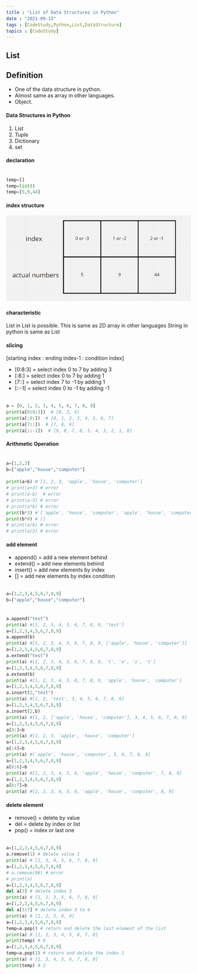 ```yaml
---
title : "List of Data Structures in Python"
date : "2021-09-15"
tags : [CodeStudy,Python,List,DataStructure]
topics : [CodeStudy]
---
```


## List

## Definition

- One of the data structure in python.
- Almost same as array in other languages.
- Object.

#### Data Structures in Python

1. List
2. Tuple
3. Dictionary
4. set

#### declaration

```python

temp=[]
temp=list()
temp=[5,9,44]
```

#### index structure

![](https://raw.githubusercontent.com/eunhanlee/img/main/0054.jpg)

#### characteristic

List in List is possible. This is same as 2D array in other languages
String in python is same as List

#### slicing

[starting index : ending index-1 : condition index]

- [0:8:3] = select index 0 to 7 by adding 3
- [:8:] = select index 0 to 7 by adding 1
- [7::] = select index 7 to -1 by adding 1
- [::-1] = select index 0 to -1 by adding -1

```python

a = [0, 1, 2, 3, 4, 5, 6, 7, 8, 9]
print(a[0:8:3])  # [0, 3, 6]
print(a[:8:])  # [0, 1, 2, 3, 4, 5, 6, 7]
print(a[7::])  # [7, 8, 9]
print(a[::-1])  # [9, 8, 7, 6, 5, 4, 3, 2, 1, 0]
```

#### Arithmetic Operation

```python

a=[1,2,3]
b=["apple","house","computer"]

print(a+b) # [1, 2, 3, 'apple', 'house', 'computer']
# print(a+3) # error
# print(a-b)  # error
# print(a-3) # error
# print(a*b) # error
print(b*3) # ['apple', 'house', 'computer', 'apple', 'house', 'computer', 'apple', 'house', 'computer']
print(b*0) # []
# print(a/b) # error
# print(a/3) # error
```

#### add element

- append() = add a new element behind
- extend() = add new elements behind
- insert() = add new elements by index
- [] = add new elements by index condition

```python

a=[1,2,3,4,5,6,7,8,9]
b=["apple","house","computer"]


a.append("test")
print(a) #[1, 2, 3, 4, 5, 6, 7, 8, 9, 'test']
a=[1,2,3,4,5,6,7,8,9]
a.append(b)
print(a) #[1, 2, 3, 4, 5, 6, 7, 8, 9, ['apple', 'house', 'computer']]
a=[1,2,3,4,5,6,7,8,9]
a.extend("test")
print(a) #[1, 2, 3, 4, 5, 6, 7, 8, 9, 't', 'e', 's', 't']
a=[1,2,3,4,5,6,7,8,9]
a.extend(b)
print(a) #[1, 2, 3, 4, 5, 6, 7, 8, 9, 'apple', 'house', 'computer']
a=[1,2,3,4,5,6,7,8,9]
a.insert(2,"test")
print(a) #[1, 2, 'test', 3, 4, 5, 6, 7, 8, 9]
a=[1,2,3,4,5,6,7,8,9]
a.insert(2,b)
print(a) #[1, 2, ['apple', 'house', 'computer'], 3, 4, 5, 6, 7, 8, 9]
a=[1,2,3,4,5,6,7,8,9]
a[3:]=b
print(a) #[1, 2, 3, 'apple', 'house', 'computer']
a=[1,2,3,4,5,6,7,8,9]
a[:4]=b
print(a) #['apple', 'house', 'computer', 5, 6, 7, 8, 9]
a=[1,2,3,4,5,6,7,8,9]
a[6:6]=b
print(a) #[1, 2, 3, 4, 5, 6, 'apple', 'house', 'computer', 7, 8, 9]
a=[1,2,3,4,5,6,7,8,9]
a[6:7]=b
print(a) #[1, 2, 3, 4, 5, 6, 'apple', 'house', 'computer', 8, 9]

```

#### delete element

- remove() = delete by value
- del = delete by index or list
- pop() = index or last one

```python

a=[1,2,3,4,5,6,7,8,9]
a.remove(1) # delete value 1
print(a) # [2, 3, 4, 5, 6, 7, 8, 9]
a=[1,2,3,4,5,6,7,8,9]
# a.remove(98) # error
# print(a)
a=[1,2,3,4,5,6,7,8,9]
del a[3] # delete index 3
print(a) # [1, 2, 3, 5, 6, 7, 8, 9]
a=[1,2,3,4,5,6,7,8,9]
del a[3:7] # delete index 3 to 6
print(a) # [1, 2, 3, 8, 9]
a=[1,2,3,4,5,6,7,8,9]
temp=a.pop() # return and delete the last element of the list
print(a) # [1, 2, 3, 4, 5, 6, 7, 8]
print(temp) # 9
a=[1,2,3,4,5,6,7,8,9]
temp=a.pop(1) # return and delete the index 1
print(a) # [1, 3, 4, 5, 6, 7, 8, 9]
print(temp) # 2
```
